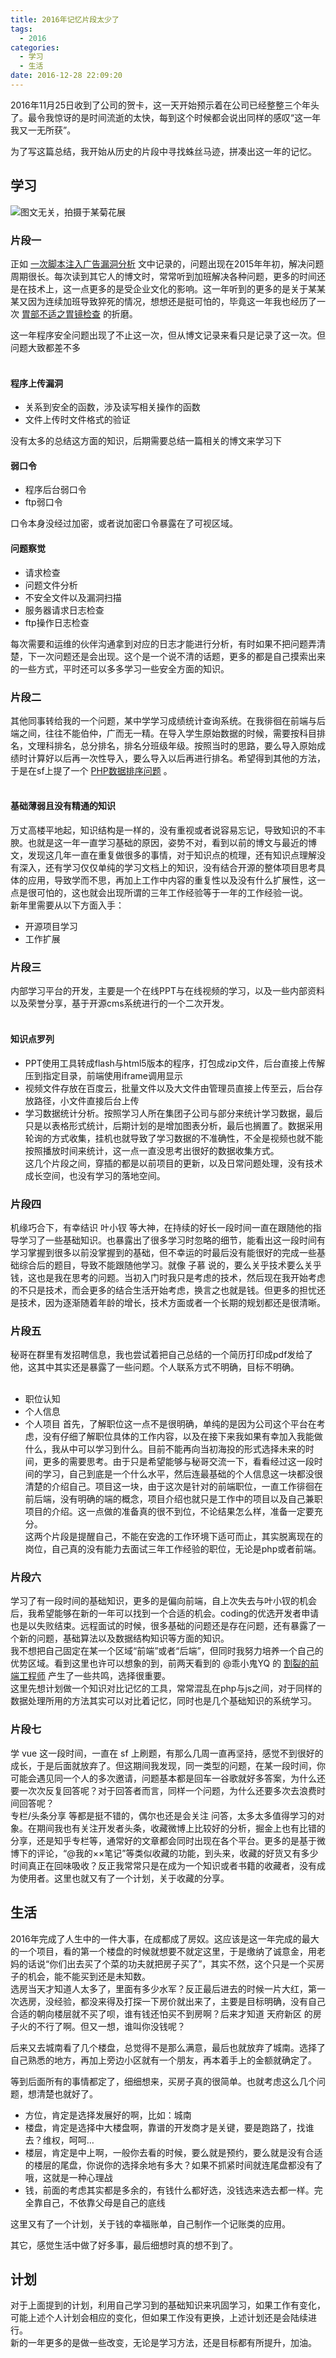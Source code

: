 ```yaml
---
title: 2016年记忆片段太少了
tags:
  - 2016
categories:
  - 学习
  - 生活
date: 2016-12-28 22:09:20
---
```



2016年11月25日收到了公司的贺卡，这一天开始预示着在公司已经整整三个年头了。最令我惊讶的是时间流逝的太快，每到这个时候都会说出同样的感叹“这一年我又一无所获”。  
<!-- more -->
为了写这篇总结，我开始从历史的片段中寻找蛛丝马迹，拼凑出这一年的记忆。  

## 学习
![图文无关，拍摄于某菊花展](//ww1.sinaimg.cn/large/e6cd2709gw1fb6unupo0gj20xc0hsq8i.jpg)  

### 片段一
正如 [一次脚本注入广告漏洞分析](//www.cnblogs.com/unofficial/p/5226843.html) 文中记录的，问题出现在2015年年初，解决问题周期很长。每次读到其它人的博文时，常常听到加班解决各种问题，更多的时间还是在技术上，这一点更多的是受企业文化的影响。这一年听到的更多的是关于某某某又因为连续加班导致猝死的情况，想想还是挺可怕的，毕竟这一年我也经历了一次 [胃部不适之胃镜检查](//www.unofficial.cn/2016/09/23/%E8%83%83.html) 的折磨。  

这一年程序安全问题出现了不止这一次，但从博文记录来看只是记录了这一次。但问题大致都差不多  
<br />
#### 程序上传漏洞
- 关系到安全的函数，涉及读写相关操作的函数
- 文件上传时文件格式的验证

 没有太多的总结这方面的知识，后期需要总结一篇相关的博文来学习下

#### 弱口令
- 程序后台弱口令
- ftp弱口令

 口令本身没经过加密，或者说加密口令暴露在了可视区域。

#### 问题察觉
- 请求检查
- 问题文件分析
- 不安全文件以及漏洞扫描
- 服务器请求日志检查
- ftp操作日志检查

 每次需要和运维的伙伴沟通拿到对应的日志才能进行分析，有时如果不把问题弄清楚，下一次问题还是会出现。这个是一个说不清的话题，更多的都是自己摸索出来的一些方式，平时还可以多多学习一些安全方面的知识。  

### 片段二
其他同事转给我的一个问题，某中学学习成绩统计查询系统。在我徘徊在前端与后端之间，往往不能伯仲，广而无一精。在导入学生原始数据的时候，需要按科目排名，文理科排名，总分排名，排名分班级年级。按照当时的思路，要么导入原始成绩时计算好以后再一次性导入，要么导入以后再进行排名。希望得到其他的方法，于是在sf上提了一个 [PHP数据排序问题](https://segmentfault.com/q/1010000004823907) 。  
<br />
#### 基础薄弱且没有精通的知识
万丈高楼平地起，知识结构是一样的，没有重视或者说容易忘记，导致知识的不丰腴。也就是这一年一直学习基础的原因，姿势不对，看到以前的博文与最近的博文，发现这几年一直在重复做很多的事情，对于知识点的梳理，还有知识点理解没有深入，还有学习仅仅单纯的学习文档上的知识，没有结合开源的整体项目思考具体的应用，导致学而不思，再加上工作中内容的重复性以及没有什么扩展性，这一点是很可怕的，这也就会出现所谓的三年工作经验等于一年的工作经验一说。  
新年里需要从以下方面入手：  

- 开源项目学习
- 工作扩展

### 片段三
内部学习平台的开发，主要是一个在线PPT与在线视频的学习，以及一些内部资料以及荣誉分享，基于开源cms系统进行的一个二次开发。  
<br />
#### 知识点罗列
- PPT使用工具转成flash与html5版本的程序，打包成zip文件，后台直接上传解压到指定目录，前端使用iframe调用显示
- 视频文件存放在百度云，批量文件以及大文件由管理员直接上传至云，后台存放路径，小文件直接后台上传
- 学习数据统计分析。按照学习人所在集团子公司与部分来统计学习数据，最后只是以表格形式统计，后期计划的是增加图表分析，最后也搁置了。数据采用轮询的方式收集，挂机也就导致了学习数据的不准确性，不全是视频也就不能按照播放时间来统计，这一点一直没思考出很好的数据收集方式。  
这几个片段之间，穿插的都是以前项目的更新，以及日常问题处理，没有技术成长空间，也没有学习的落地空间。  

### 片段四
机缘巧合下，有幸结识 叶小钗 等大神，在持续的好长一段时间一直在跟随他的指导学习了一些基础知识。也暴露出了很多学习时忽略的细节，能看出这一段时间有学习掌握到很多以前没掌握到的基础，但不幸运的时最后没有能很好的完成一些基础综合后的题目，导致不能跟随他学习。就像 子慕 说的，要么关乎技术要么关乎钱，这也是我在思考的问题。当初入门时我只是考虑的技术，然后现在我开始考虑的不只是技术，而会更多的结合生活开始考虑，换言之也就是钱。但更多的担忧还是技术，因为逐渐随着年龄的增长，技术方面或者一个长期的规划都还是很清晰。  

### 片段五
秘哥在群里有发招聘信息，我也尝试着把自己总结的一个简历打印成pdf发给了他，这其中其实还是暴露了一些问题。个人联系方式不明确，目标不明确。  
<br />
- 职位认知
- 个人信息
- 个人项目
首先，了解职位这一点不是很明确，单纯的是因为公司这个平台在考虑，没有仔细了解职位具体的工作内容，以及在接下来我如果有幸加入我能做什么，我从中可以学习到什么。目前不能再向当初海投的形式选择未来的时间，更多的需要思考。由于只是希望能够与秘哥交流一下，看看经过这一段时间的学习，自己到底是一个什么水平，然后连最基础的个人信息这一块都没很清楚的介绍自己。项目这一块，由于这次是针对的前端职位，一直工作徘徊在前后端，没有明确的端的概念，项目介绍也就只是工作中的项目以及自己兼职项目的介绍。这一点做的准备真的很不到位，不论结果怎么样，准备一定要充分。  
这两个片段是提醒自己，不能在安逸的工作环境下适可而止，其实脱离现在的岗位，自己真的没有能力去面试三年工作经验的职位，无论是php或者前端。  

### 片段六
学习了有一段时间的基础知识，更多的是偏向前端，自上次失去与叶小钗的机会后，我希望能够在新的一年可以找到一个合适的机会。coding的优选开发者申请也是以失败结束。远程面试的时候，很多基础的问题还是存在问题，还有暴露了一个新的问题，基础算法以及数据结构知识等方面的知识。  
我不想把自己固定在某一个区域“前端”或者“后端”，但同时我努力培养一个自己的优势区域。看到这里也许可以想象的到，前两天看到的 @乖小鬼YQ 的 [ 割裂的前端工程师](https://segmentfault.com/a/1190000007795647)  产生了一些共鸣，选择很重要。  
这里先想计划做一个知识对比记忆的工具，常常混乱在php与js之间，对于同样的数据处理所用的方法其实可以对比着记忆，同时也是几个基础知识的系统学习。  

### 片段七
学 vue 这一段时间，一直在 sf 上刷题，有那么几周一直再坚持，感觉不到很好的成长，于是后面就放弃了。但这期间我发现，同一类型的问题，在某一段时间，你可能会遇见同一个人的多次邀请，问题基本都是回车一谷歌就好多答案，为什么还要一次次反复回答呢？对于回答者而言，同样一个问题，为什么还要多次去浪费时间回答呢？  
专栏/头条分享 等都是挺不错的，偶尔也还是会关注 问答，太多太多值得学习的对象。在期间我也有关注开发者头条，收藏微博上比较好的分析，掘金上也有比错的分享，还是知乎专栏等，通常好的文章都会同时出现在各个平台。更多的是基于微博下的评论，“@我的××笔记”等类似收藏的功能，到头来，收藏的好货又有多少时间真正在回味吸收？反正我常常只是在成为一个知识或者书籍的收藏者，没有成为使用者。这里也就又有了一个计划，关于收藏的分享。  

## 生活
2016年完成了人生中的一件大事，在成都成了房奴。这应该是这一年完成的最大的一个项目，看的第一个楼盘的时候就想要不就定这里，于是缴纳了诚意金，用老妈的话说“你们出去买了个菜的功夫就把房子买了”，其实不然，这个只是一个买房子的机会，能不能买到还是未知数。  
选房当天才知道人太多了，里面有多少水军？反正最后进去的时候一片大红，第一次选房，没经验，都没来得及打探一下房价就出来了，主要是目标明确，没有自己合适的朝向楼层就不买了呗，谁有钱还怕买不到房啊？后来才知道 天府新区 的房子火的不行了啊。但又一想，谁叫你没钱呢？  

后来又去城南看了几个楼盘，总觉得不是那么满意，最后也就放弃了城南。选择了自己熟悉的地方，再加上旁边小区就有一个朋友，再本着手上的金额就确定了。  

等到后面所有的事情都定了，细细想来，买房子真的很简单。也就考虑这么几个问题，想清楚也就好了。  
- 方位，肯定是选择发展好的啊，比如：城南  
- 楼盘，肯定是选择中大楼盘啊，靠谱的开发商才是关键，要是跑路了，找谁去？维权，呵呵…  
- 楼层，肯定是中上啊，一般你去看的时候，要么就是预约，要么就是没有合适的楼层的尾盘，你说你的选择余地有多大？如果不抓紧时间就连尾盘都没有了哦，这就是一种心理战  
- 钱，前面的考虑其实都是多余的，有钱什么都好选，没钱选来选去都一样。完全靠自己，不依靠父母是自己的底线  

这里又有了一个计划，关于钱的幸福账单，自己制作一个记账类的应用。  

其它，感觉生活中做了好多事，最后细想时真的想不到了。  

## 计划
对于上面提到的计划，利用自己学习到的基础知识来巩固学习，如果工作有变化，可能上述个人计划会相应的变化，但如果工作没有更换，上述计划还是会陆续进行。  
新的一年更多的是做一些改变，无论是学习方法，还是目标都有所提升，加油。

















































